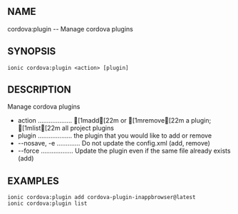 
## NAME
cordova:plugin -- Manage cordova plugins
  
## SYNOPSIS
    ionic cordova:plugin <action> [plugin]
  
## DESCRIPTION
Manage cordova plugins

* action ................... [1madd[22m or [1mremove[22m a plugin; [1mlist[22m all project plugins
* plugin ................... the plugin that you would like to add or remove
* --nosave, -e ............. Do not update the config.xml (add, remove)
* --force .................. Update the plugin even if the same file already exists (add)

## EXAMPLES
    ionic cordova:plugin add cordova-plugin-inappbrowser@latest 
    ionic cordova:plugin list 
